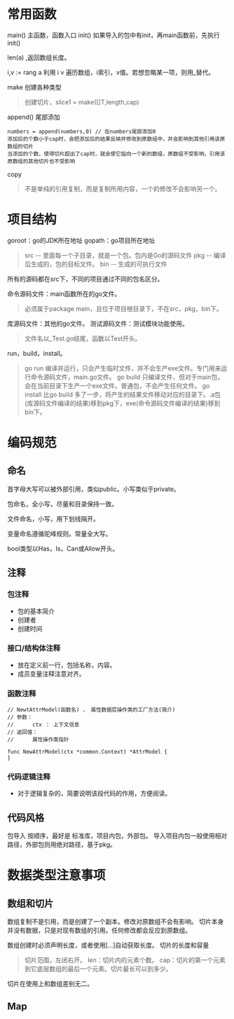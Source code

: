 # 常用函数
main() 主函数，函数入口
init() 如果导入的包中有init，再main函数前，先执行init()

len(a) ,返回数组长度。

i,v := rang a 利用 i v 遍历数组，i索引，v值。若想忽略某一项，则用_替代。

make 创建各种类型
> 创建切片，slice1 = make([]T,length,cap)

append() 尾部添加
```
numbers = append(numbers,0) // 在numbers尾部添加0
添加后的个数小于cap时，会把添加后的结果反映并修改到原数组中，并会影响到其他引用该原数组的切片
当添加的个数，使得切片超出了cap时，就会使它指向一个新的数组，原数组不受影响，引用该原数组的其他切片也不受影响
```

copy
> 不是单纯的引用复制，而是复制所用内容，一个的修改不会影响另一个。

# 项目结构
goroot：go的JDK所在地址
gopath：go项目所在地址
> src -- 里面每一个子目录，就是一个包。包内是Go的源码文件
> pkg -- 编译后生成的，包的目标文件。
> bin -- 生成的可执行文件

所有的源码都在src下，不同的项目通过不同的包名区分。

命令源码文件：main函数所在的go文件。
> 必须属于package main，且位于项目根目录下，不在src，pkg，bin下。

库源码文件：其他的go文件。
测试源码文件：测试模块功能使用。
> 文件名以_Test.go结尾，函数以Test开头。


run，build，install。
> go run 编译并运行，只会产生临时文件，并不会生产exe文件。专门用来运行命令源码文件，main.go文件。
> go build 只编译文件，但对于main包，会在当前目录下生产一个exe文件。普通包，不会产生任何文件。
> go install 比go build 多了一步，将产生的结果文件移动对应的目录下。.a包(库源码文件编译的结果)移到pkg下，exe(命令源码文件编译的结果)移到bin下。

# 编码规范
## 命名
首字母大写可以被外部引用，类似public。小写类似于private。

包命名，全小写，尽量和目录保持一致。

文件命名，小写，用下划线隔开。

变量命名遵循驼峰规则。常量全大写。

bool类型以Has，Is，Can或Allow开头。



## 注释
### 包注释
* 包的基本简介
* 创建者
* 创建时间

### 接口/结构体注释
* 放在定义前一行，包括名称，内容。
* 成员变量注释注意对齐。

### 函数注释
```
// NewtAttrModel(函数名) ， 属性数据层操作类的工厂方法(简介)
// 参数：
//      ctx ： 上下文信息
// 返回值：
//      属性操作类指针

func NewAttrModel(ctx *common.Context) *AttrModel {
}
```

### 代码逻辑注释
* 对于逻辑复杂的，简要说明该段代码的作用，方便阅读。

## 代码风格
包导入
按顺序，最好是 标准库，项目内包，外部包。
导入项目内包一般使用相对路径，外部包则用绝对路径，基于pkg。

# 数据类型注意事项
## 数组和切片
数组复制不是引用，而是创建了一个副本。修改对原数组不会有影响。
切片本身并没有数据，只是对现有数组的引用。任何修改都会反应到原数组。

数组创建时必须声明长度，或者使用[...]自动获取长度。
切片的长度和容量
> 切片范围，左闭右开。
> len：切片内的元素个数。
> cap：切片的第一个元素到它底层数组的最后一个元素。切片最长可以到多少。

切片在使用上和数组差别无二。

## Map